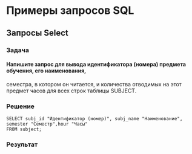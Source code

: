 # Примеры запросов SQL
## Запросы Select

### Задача 

#### Напишите запрос для вывода идентификатора (номера) предмета обучения, его наименования, 
семестра, в котором он читается,  и количества отводимых на этот предмет часов для всех строк таблицы SUBJECT.

### Решение
~~~~
SELECT subj_id "Идентификатор (номер)", subj_name "Наименование", semester "Семестр",hour "Часы"
FROM subject;
~~~~
### Результат
